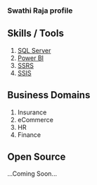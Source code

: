 ### Swathi Raja profile

## Skills / Tools 
  1. [SQL Server](https://en.wikipedia.org/wiki/Microsoft_SQL_Server)
  2. [Power BI](https://en.wikipedia.org/wiki/Microsoft_Power_BI)
  3. [SSRS](https://en.wikipedia.org/wiki/SQL_Server_Reporting_Services)
  4. [SSIS](https://en.wikipedia.org/wiki/SQL_Server_Integration_Services)

## Business Domains
  1. Insurance
  2. eCommerce
  3. HR
  4. Finance
     
## Open Source 
   ...Coming Soon...
